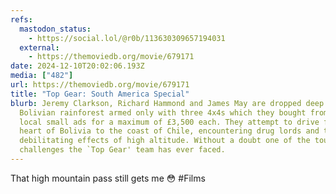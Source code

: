 ```yaml
---
refs:
  mastodon_status:
    - https://social.lol/@r0b/113630309657194031
  external:
    - https://themoviedb.org/movie/679171
date: 2024-12-10T20:02:06.193Z
media: ["482"]
url: https://themoviedb.org/movie/679171
title: "Top Gear: South America Special"
blurb: Jeremy Clarkson, Richard Hammond and James May are dropped deep in the
  Bolivian rainforest armed only with three 4x4s which they bought from the
  local small ads for a maximum of £3,500 each. They attempt to drive from the
  heart of Bolivia to the coast of Chile, encountering drug lords and the
  debilitating effects of high altitude. Without a doubt one of the toughest
  challenges the `Top Gear' team has ever faced.
---
```


That high mountain pass still gets me 😳 #Films
